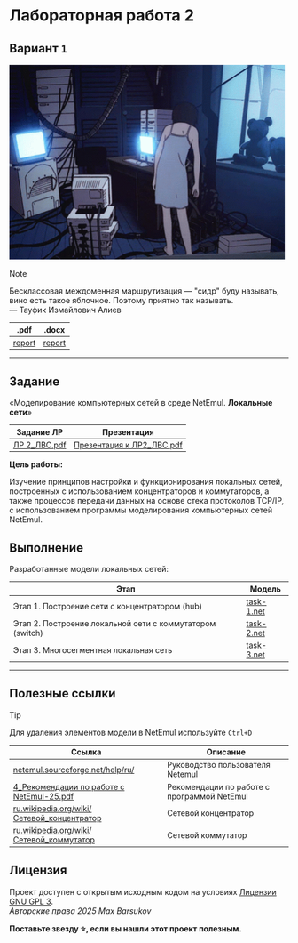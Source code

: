 # Лабораторная работа 2

## Вариант `1`

<img alt="opening-pc" src="https://github.com/maxbarsukov/itmo/blob/master/.docs/opening-pc.gif" height="350">

> [!NOTE]
> Бесклассовая междоменная маршрутизация — "сидр" буду называть, вино есть такое яблочное. Поэтому приятно так называть. \
> — Тауфик Измайлович Алиев

|.pdf|.docx|
|-|-|
| [report](./docs/report.pdf) | [report](./docs/report.docx) |

---

## Задание

«Моделирование компьютерных сетей в среде NetEmul. **Локальные сети**»

| Задание ЛР | Презентация |
| --- | --- |
| [ЛР 2_ЛВС.pdf](./ЛР%202_ЛВС.pdf) | [Презентация к ЛР2_ЛВС.pdf](./Презентация%20к%20ЛР2_ЛВС.pptx) |

**Цель работы:**

Изучение принципов настройки и функционирования локальных сетей, построенных с использованием концентраторов и коммутаторов, а также процессов передачи данных на основе стека протоколов TCP/IP, с использованием программы моделирования компьютерных сетей NetEmul.

## Выполнение

Разработанные модели локальных сетей:

| Этап | Модель |
| --- | --- |
| Этап 1. Построение сети с концентратором (hub) | [task-1.net](./networks/task-1.net)
| Этап 2. Построение локальной сети с коммутатором (switch) | [task-2.net](./networks/task-2.net)
| Этап 3. Многосегментная локальная сеть | [task-3.net](./networks/task-3.net)

---

## Полезные ссылки

> [!TIP]
> Для удаления элементов модели в NetEmul используйте `Ctrl+D`

| Ссылка | Описание |
| --- | --- |
| [netemul.sourceforge.net/help/ru/](https://netemul.sourceforge.net/help/ru/) | Руководство пользователя Netemul |
| [4_Рекомендации по работе с NetEmul-25.pdf](../../4_Рекомендации%20по%20работе%20с%20NetEmul-25.pdf) | Рекомендации по работе с программой NetEmul |
| [ru.wikipedia.org/wiki/Сетевой_концентратор](https://ru.wikipedia.org/wiki/%D0%A1%D0%B5%D1%82%D0%B5%D0%B2%D0%BE%D0%B9_%D0%BA%D0%BE%D0%BD%D1%86%D0%B5%D0%BD%D1%82%D1%80%D0%B0%D1%82%D0%BE%D1%80) | Сетевой концентратор |
| [ru.wikipedia.org/wiki/Сетевой_коммутатор](https://ru.wikipedia.org/wiki/%D0%A1%D0%B5%D1%82%D0%B5%D0%B2%D0%BE%D0%B9_%D0%BA%D0%BE%D0%BC%D0%BC%D1%83%D1%82%D0%B0%D1%82%D0%BE%D1%80) | Сетевой коммутатор |

## Лицензия <a name="license"></a>

Проект доступен с открытым исходным кодом на условиях [Лицензии GNU GPL 3](https://opensource.org/license/gpl-3-0/). \
*Авторские права 2025 Max Barsukov*

**Поставьте звезду :star:, если вы нашли этот проект полезным.**
